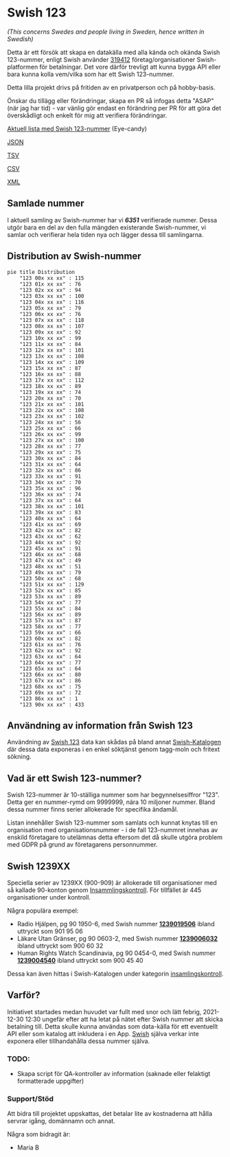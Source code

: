 # Swish 123

*(This concerns Swedes and people living in Sweden, hence written in Swedish)*

Detta är ett försök att skapa en datakälla med alla kända och okända Swish 123-nummer, enligt Swish använder [319412](https://www.swish.nu/about-swish#Swish_in_numbers) företag/organisationer Swish-platformen för betalningar. Det vore därför trevligt att kunna bygga API eller bara kunna kolla vem/vilka som har ett Swish 123-nummer.

Detta lilla projekt drivs på fritiden av en privatperson och på hobby-basis.

Önskar du tillägg eller förändringar, skapa en PR så infogas detta "ASAP" (när jag har tid) - var vänlig gör endast en förändring per PR för att göra det överskådligt och enkelt för mig att verifiera förändringar.



[Aktuell lista med Swish 123-nummer](https://github.com/cisene/swish-123/blob/master/swish-123.md) (Eye-candy)

[JSON](https://github.com/cisene/swish-123/blob/master/json/swish-123-datasource.json)

[TSV](https://github.com/cisene/swish-123/blob/master/text/swish-123-datasource.tsv)

[CSV](https://github.com/cisene/swish-123/blob/master/text/swish-123-datasource.csv)

[XML](https://github.com/cisene/swish-123/blob/master/xml-data/swish-123-datasource.xml)



## Samlade nummer

I aktuell samling av Swish-nummer har vi ***6351*** verifierade nummer. Dessa utgör bara en del av den fulla mängden existerande Swish-nummer, vi samlar och verifierar hela tiden nya och lägger dessa till samlingarna.

## Distribution av Swish-nummer

```mermaid
pie title Distribution
    "123 00x xx xx" : 115
    "123 01x xx xx" : 76
    "123 02x xx xx" : 94
    "123 03x xx xx" : 100
    "123 04x xx xx" : 116
    "123 05x xx xx" : 79
    "123 06x xx xx" : 76
    "123 07x xx xx" : 118
    "123 08x xx xx" : 107
    "123 09x xx xx" : 92
    "123 10x xx xx" : 99
    "123 11x xx xx" : 84
    "123 12x xx xx" : 101
    "123 13x xx xx" : 108
    "123 14x xx xx" : 109
    "123 15x xx xx" : 87
    "123 16x xx xx" : 88
    "123 17x xx xx" : 112
    "123 18x xx xx" : 89
    "123 19x xx xx" : 74
    "123 20x xx xx" : 70
    "123 21x xx xx" : 101
    "123 22x xx xx" : 108
    "123 23x xx xx" : 102
    "123 24x xx xx" : 56
    "123 25x xx xx" : 66
    "123 26x xx xx" : 99
    "123 27x xx xx" : 100
    "123 28x xx xx" : 77
    "123 29x xx xx" : 75
    "123 30x xx xx" : 84
    "123 31x xx xx" : 64
    "123 32x xx xx" : 86
    "123 33x xx xx" : 91
    "123 34x xx xx" : 70
    "123 35x xx xx" : 96
    "123 36x xx xx" : 74
    "123 37x xx xx" : 64
    "123 38x xx xx" : 101
    "123 39x xx xx" : 83
    "123 40x xx xx" : 64
    "123 41x xx xx" : 69
    "123 42x xx xx" : 82
    "123 43x xx xx" : 62
    "123 44x xx xx" : 92
    "123 45x xx xx" : 91
    "123 46x xx xx" : 68
    "123 47x xx xx" : 49
    "123 48x xx xx" : 51
    "123 49x xx xx" : 79
    "123 50x xx xx" : 68
    "123 51x xx xx" : 129
    "123 52x xx xx" : 85
    "123 53x xx xx" : 89
    "123 54x xx xx" : 77
    "123 55x xx xx" : 84
    "123 56x xx xx" : 89
    "123 57x xx xx" : 87
    "123 58x xx xx" : 77
    "123 59x xx xx" : 66
    "123 60x xx xx" : 82
    "123 61x xx xx" : 76
    "123 62x xx xx" : 92
    "123 63x xx xx" : 64
    "123 64x xx xx" : 77
    "123 65x xx xx" : 64
    "123 66x xx xx" : 80
    "123 67x xx xx" : 86
    "123 68x xx xx" : 75
    "123 69x xx xx" : 72
    "123 86x xx xx" : 1
    "123 90x xx xx" : 433
```

## Användning av information från Swish 123

Användning av [Swish 123](https://github.com/cisene/swish-123) data kan skådas på bland annat [Swish-Katalogen](https://b19.se/swish-katalogen/) där dessa data exponeras i en enkel söktjänst genom tagg-moln och fritext sökning.



## Vad är ett Swish 123-nummer?

Swish 123-nummer är 10-ställiga nummer som har begynnelsesiffror "123". Detta ger en nummer-rymd om 9999999, nära 10 miljoner nummer. Bland dessa nummer finns serier allokerade för specifika ändamål. 

Listan innehåller Swish 123-nummer som samlats och kunnat knytas till en organisation med organisationsnummer - i de fall 123-nummret innehas av enskild företagare to utelämnas detta eftersom det då skulle utgöra problem med GDPR på grund av företagarens personnummer.



## Swish 1239XX

Speciella serier av 1239XX (900-909) är allokerade till organisationer med så kallade 90-konton genom [Insammlingskontroll](https://www.insamlingskontroll.se/90-konto-organisationer/). För tillfället är 445 organisationer under kontroll.

Några populära exempel:

* Radio Hjälpen, pg 90 1950-6, med Swish nummer **[1239019506](https://b19.se/swish-katalogen/1239019506)** ibland uttryckt som 901 95 06
* Läkare Utan Gränser, pg 90 0603-2, med Swish nummer **[1239006032](https://b19.se/swish-katalogen/1239006032)** ibland uttryckt som 900 60 32
* Human Rights Watch Scandinavia, pg 90 0454-0, med Swish nummer **[1239004540](https://b19.se/swish-katalogen/1239004540)** ibland uttryckt som 900 45 40

Dessa kan även hittas i Swish-Katalogen under kategorin [insamlingskontroll](https://b19.se/swish-katalogen/k/insamlingskontroll).



## Varför?

Initiativet startades medan huvudet var fullt med snor och lätt febrig, 2021-12-30 12:30 ungefär efter att ha letat på nätet efter Swish nummer att skicka betalning till. Detta skulle kunna användas som data-källa för ett eventuellt API eller som katalog att inkludera i en App. [Swish](https://swish.nu/) själva verkar inte exponera eller tillhandahålla dessa nummer själva. 



### TODO:

* Skapa script för QA-kontroller av information (saknade eller felaktigt formatterade uppgifter)


### Support/Stöd

Att bidra till projektet uppskattas, det betalar lite av kostnaderna att hålla servrar igång, domännamn och annat.

Några som bidragit är:
* Maria B
